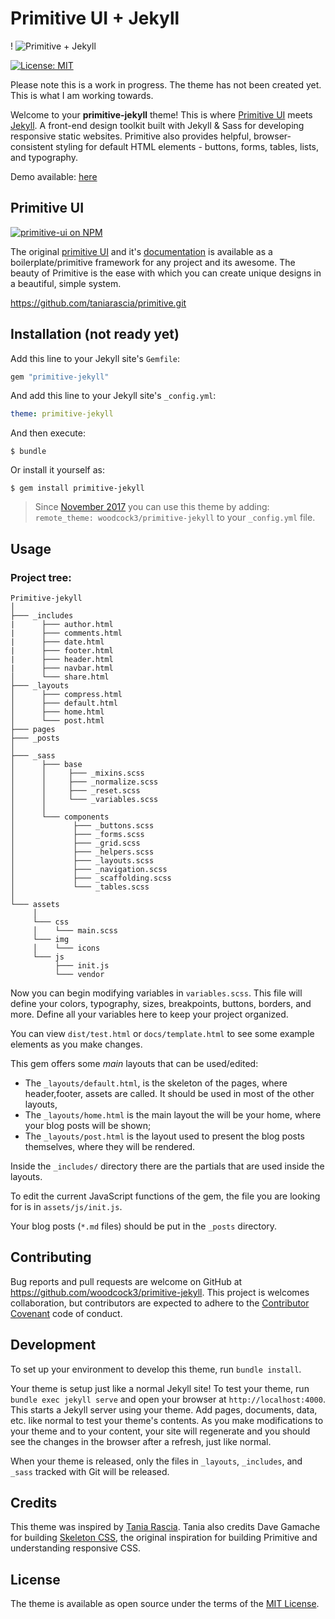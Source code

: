 # Primitive UI + Jekyll

! ![Primitive + Jekyll](img/primitive-jekyll.png)

[![License: MIT](https://img.shields.io/badge/License-MIT-blue.svg)](https://opensource.org/licenses/MIT)

Please note this is a work in progress. The theme has not been created yet. This is what I am working towards. 

Welcome to your **primitive-jekyll** theme! This is where [Primitive UI](https://taniarascia.github.io/primitive) meets [Jekyll](https://jekyllrb.com/). A front-end design toolkit built with Jekyll & Sass for developing responsive static websites. Primitive also provides helpful, browser-consistent styling for default HTML elements - buttons, forms, tables, lists, and typography.

Demo available: [here](http://woodcock3.github.io/primitive-jekyll/)


## Primitive UI

[![primitive-ui on NPM](https://img.shields.io/npm/v/primitive-ui.svg?color=green&label=primitive-ui)](https://www.npmjs.com/package/primitive-ui)

The original [primitive UI](https://taniarascia.github.io/primitive) and it's [documentation](https://taniarascia.github.io/primitive) is available as a boilerplate/primitive framework for any project and its awesome. The beauty of Primitive is the ease with which you can create unique designs in a beautiful, simple system.

https://github.com/taniarascia/primitive.git


## Installation (not ready yet)

Add this line to your Jekyll site's `Gemfile`:

```ruby
gem "primitive-jekyll"
```

And add this line to your Jekyll site's `_config.yml`:

```yaml
theme: primitive-jekyll
```

And then execute:

    $ bundle

Or install it yourself as:

    $ gem install primitive-jekyll


> Since [November 2017](https://blog.github.com/2017-11-29-use-any-theme-with-github-pages/) you can use this theme by adding: `remote_theme: woodcock3/primitive-jekyll` to your `_config.yml` file.


## Usage

### Project tree:
```
Primitive-jekyll    
│
├─── _includes   
|      ├─── author.html
|      ├─── comments.html
|      ├─── date.html
|      ├─── footer.html
|      ├─── header.html
|      ├─── navbar.html
│      └─── share.html
├─── _layouts
│      ├─── compress.html
│      ├─── default.html
│      ├─── home.html
│      └─── post.html
├─── pages
├─── _posts
│
├─── _sass
│      ├─── base
│      │     ├─── _mixins.scss
│      │     ├─── _normalize.scss
│      │     ├─── _reset.scss
│      │     └─── _variables.scss
│      │
│      └─── components
│             ├─── _buttons.scss
│             ├─── _forms.scss
│             ├─── _grid.scss
│             ├─── _helpers.scss
│             ├─── _layouts.scss
│             ├─── _navigation.scss
│             ├─── _scaffolding.scss
│             └─── _tables.scss
│     
└─── assets
     │
     └─── css
     │    └─── main.scss
     └─── img
     │    └─── icons
     └─── js
          ├─── init.js
          └─── vendor
```

Now you can begin modifying variables in `variables.scss`. This file will define your colors, typography, sizes, breakpoints, buttons, borders, and more. Define all your variables here to keep your project organized.

You can view `dist/test.html` or `docs/template.html` to see some example elements as you make changes.

This gem offers some *main* layouts that can be used/edited:
- The `_layouts/default.html`, is the skeleton of the pages, where header,footer, assets are called. It should be used in most of the other layouts,
- The `_layouts/home.html` is the main layout the will be your home, where your blog posts will be shown;
- The `_layouts/post.html` is the layout used to present the blog posts themselves, where they will be rendered.

Inside the `_includes/` directory there are the partials that are used inside the layouts.

To edit the current JavaScript functions of the gem, the file you are looking for is in `assets/js/init.js`.

Your blog posts (`*.md` files) should be put in the `_posts` directory.

## Contributing

Bug reports and pull requests are welcome on GitHub at https://github.com/woodcock3/primitive-jekyll. This project is welcomes collaboration, but contributors are expected to adhere to the [Contributor Covenant](http://contributor-covenant.org) code of conduct.

## Development

To set up your environment to develop this theme, run `bundle install`.

Your theme is setup just like a normal Jekyll site! To test your theme, run `bundle exec jekyll serve` and open your browser at `http://localhost:4000`. This starts a Jekyll server using your theme. Add pages, documents, data, etc. like normal to test your theme's contents. As you make modifications to your theme and to your content, your site will regenerate and you should see the changes in the browser after a refresh, just like normal.

When your theme is released, only the files in `_layouts`, `_includes`, and `_sass` tracked with Git will be released.

## Credits

This theme was inspired by [Tania Rascia](https://www.taniarascia.com). Tania also credits Dave Gamache for building [Skeleton CSS](http://getskeleton.com/), the original inspiration for building Primitive and understanding responsive CSS.


## License

The theme is available as open source under the terms of the [MIT License](https://opensource.org/licenses/MIT).


